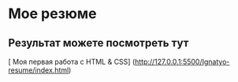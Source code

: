 # Мое резюме

## Результат можете посмотреть тут

[ Моя первая работа с HTML & CSS] (http://127.0.0.1:5500/Ignatyo-resume/index.html)

